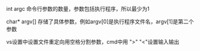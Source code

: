 int argc
	命令行参数的数量，参数包括执行程序，所以最少为1

char* argv[]
	存储了具体参数，例如argv[0]是执行程序文件名，argv[1]是第二个参数

vs设置中设置文件重定向用空格分割参数，cmd中用 ">" "<"设置输入输出